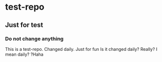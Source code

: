 # test-repo

## Just for test

### Do not change anything
This is a test-repo.
Changed daily. Just for fun
Is it changed daily?
Really? I mean daily?
?Haha
